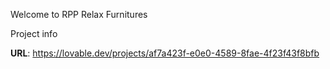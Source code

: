 Welcome to RPP Relax Furnitures


 Project info

**URL**: https://lovable.dev/projects/af7a423f-e0e0-4589-8fae-4f23f43f8bfb






